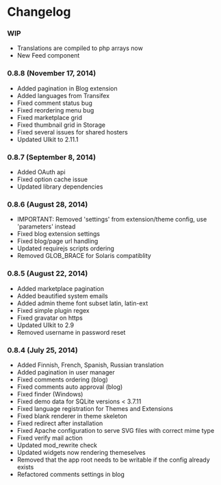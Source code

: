 # Changelog

### WIP

- Translations are compiled to php arrays now
- New Feed component

### 0.8.8 (November 17, 2014)

- Added pagination in Blog extension
- Added languages from Transifex
- Fixed comment status bug
- Fixed reordering menu bug
- Fixed marketplace grid
- Fixed thumbnail grid in Storage
- Fixed several issues for shared hosters
- Updated UIkit to 2.11.1

### 0.8.7 (September 8, 2014)

- Added OAuth api
- Fixed option cache issue
- Updated library dependencies

### 0.8.6 (August 28, 2014)

- IMPORTANT: Removed 'settings' from extension/theme config, use 'parameters' instead
- Fixed blog extension settings
- Fixed blog/page url handling
- Updated requirejs scripts ordering
- Removed GLOB_BRACE for Solaris compatiblity

### 0.8.5 (August 22, 2014)

- Added marketplace pagination
- Added beautified system emails
- Added admin theme font subset latin, latin-ext
- Fixed simple plugin regex
- Fixed gravatar on https
- Updated UIkit to 2.9
- Removed username in password reset

### 0.8.4 (July 25, 2014)

- Added Finnish, French, Spanish, Russian translation
- Added pagination in user manager
- Fixed comments ordering (blog)
- Fixed comments auto approval (blog)
- Fixed finder (Windows)
- Fixed demo data for SQLite versions < 3.7.11
- Fixed language registration for Themes and Extensions
- Fixed blank renderer in theme skeleton
- Fixed redirect after installation
- Fixed Apache configuration to serve SVG files with correct mime type
- Fixed verify mail action
- Updated mod_rewrite check
- Updated widgets now rendering themeselves
- Removed that the app root needs to be writable if the config already exists
- Refactored comments settings in blog